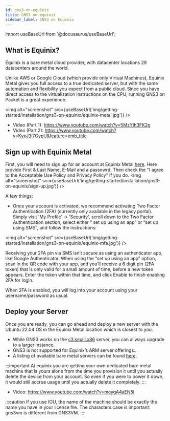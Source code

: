 ```yaml
---
id: gns3-on-equinix
title: GNS3 on equinix
sidebar_label: GNS3 on Equinix
---
```


import useBaseUrl from '@docusaurus/useBaseUrl';

## What is Equinix?

Equinix is a bare metal cloud provider, with datacenter locations 29 datacenters around the world.  

Unlike AWS or Google Cloud (which provide only Virtual Machines), Equinix Metal gives you full access to a true dedicated server, but with the same automation and flexibility you expect from a public cloud. Since you have direct access to the virtualization instructions on the CPU, running GNS3 on Packet is a great experience.

<img alt="screenshot" src={useBaseUrl('img/getting-started/installation/gns3-on-equinix/equinix-metal.jpg')} />

- Video (Part 1): https://www.youtube.com/watch?v=5MzYIh3FK2g
- Video (Part 2): https://www.youtube.com/watch?v=KyxJ3l7GypU&feature=emb_title

## Sign up with Equinix Metal

First, you will need to sign up for an account at Equinix Metal [here](https://console.equinix.com/sign-up). Here provide First & Last Name, E-Mail and a passowrd. Then check the "I agree to the Acceptable Use Policy and Privacy Policy" if you do.
<img alt="screenshot" src={useBaseUrl('img/getting-started/installation/gns3-on-equinix/sign-up.jpg')} />

A few things:
- Once your account is activated, we recommend activating Two Factor Authentication (2FA) (currently only available in the legacy portal).  Simply visit 'My Profile' -> 'Security', scroll down to the Two Factor Authentication section, select either “ set up using an app” or “set up using SMS”, and follow the instructions:

<img alt="screenshot" src={useBaseUrl('img/getting-started/installation/gns3-on-equinix/equinix-mfa.jpg')} />

Receiving your 2FA pin via SMS isn’t secure as using an authenticator app, like Google Authenticator.  When using the “set up using an app” option, scan in the QR code with your app, and you’ll receive a 6 digit pin (2FA token) that is only valid for a small amount of time, before a new token appears. Enter the token within that time, and click Enable to finish enabling 2FA for login.

When 2FA is enabled, you will log into your account using your username/password as usual.

## Deploy your Server

Once you are ready, you can go ahead and deploy a new server with the Ubuntu 22.04 OS in the Equinix Metal location which is closest to you.  

- While GNS3 works on the [c3.small.x86](https://deploy.equinix.com/product/servers/c3-small/) server, you can allways upgrade to a larger instance.
- GNS3 is not supported for Equinix’s ARM server offerings..
- A listing of available bare metal servers can be found [here](https://deploy.equinix.com/product/servers/).

:::important
At equinix you are getting your own dedicated bare metal machine that is yours alone from the time you provision it until you actually delete the device from your account.  So even if you were to power it down, it would still accrue usage until you actually delete it completely.
:::

- Video: https://www.youtube.com/watch?v=meygA4aEN5I

:::caution
If you use IOU, the name of the machine should be exactly the name you have in your license file. The characters case is important: gns3vm is different from GNS3VM.
:::
